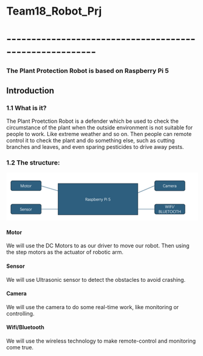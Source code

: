 # Team18_Robot_Prj
# --------------------------------------------------------
### The Plant Protection Robot is based on Raspberry Pi 5

## Introduction
### 1.1 What is it?
The Plant Proetction Robot is a defender which be used to check the circumstance of the plant when the outside environment is not suitable for people to work. Like extreme weather and so on. Then people can remote control it to check the plant and do something else, such as cutting branches and leaves, and even sparing pesticides to drive away pests.

### 1.2 The structure:
![alt text](image.png)
#### Motor
We will use the DC Motors to as our driver to move our robot. Then using the step motors as the actuator of robotic arm.

#### Sensor
We will use Ultrasonic sensor to detect the obstacles to avoid crashing.

#### Camera
We will use the camera to do some real-time work, like monitoring or controlling.

#### Wifi/Bluetooth
We will use the wireless technology to make remote-control and monitoring come true.